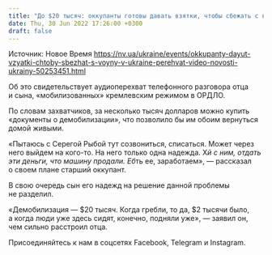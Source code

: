 ```yaml
---
title: "До $20 тысяч: оккупанты готовы давать взятки, чтобы сбежать с войны в Украине — перехват"
date: Thu, 30 Jun 2022 17:26:00 +0300
draft: false
---
```

Источник: Новое Время https://nv.ua/ukraine/events/okkupanty-dayut-vzyatki-chtoby-sbezhat-s-voyny-v-ukraine-perehvat-video-novosti-ukrainy-50253451.html


Об это свидетельствует аудиоперехват телефонного разговора отца и сына, «мобилизованных» кремлевским режимом в ОРДЛО.

По словам захватчиков, за несколько тысяч долларов можно купить «документы о демобилизации», что позволило бы им обоим вернуться домой живыми.

«Пытаюсь с Серегой Рыбой тут созвониться, списаться. Может через него выйдем на кого-то. На него только одна надежда. Х*й с ним, отдать эти деньги, что машину продали. Еб*ть ее, заработаем», — рассказал о своем плане старший оккупант.

В свою очередь сын его надежд на решение данной проблемы не разделил.

«Демобилизация — $20 тысяч. Когда гребли, то да, $2 тысячи было, а когда люди уже здесь сидят, конечно, подняли уже», — заявил он, чем сильно расстроил отца.

Присоединяйтесь к нам в соцсетях Facebook, Telegram и Instagram.
